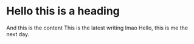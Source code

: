# Hello this is a heading 
And this is the content
This is the latest writing lmao
Hello, this is me the next day.